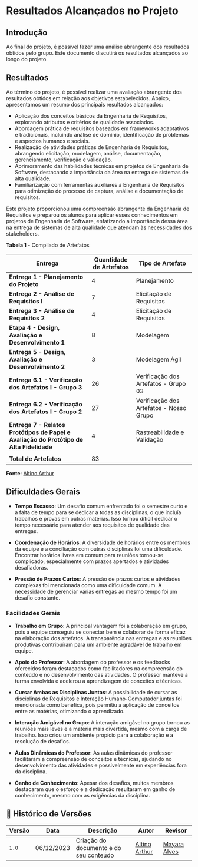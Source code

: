 # Resultados Alcançados no Projeto

## Introdução

Ao final do projeto, é possível fazer uma análise abrangente dos resultados obtidos pelo grupo. Este documento discutirá os resultados alcançados ao longo do projeto.

## Resultados

Ao término do projeto, é possível realizar uma avaliação abrangente dos resultados obtidos em relação aos objetivos estabelecidos. Abaixo, apresentamos um resumo dos principais resultados alcançados:

- Aplicação dos conceitos básicos da Engenharia de Requisitos, explorando atributos e critérios de qualidade associados.
- Abordagem prática de requisitos baseados em frameworks adaptativos e tradicionais, incluindo análise de domínio, identificação de problemas e aspectos humanos e sociais.
- Realização de atividades práticas de Engenharia de Requisitos, abrangendo elicitação, modelagem, análise, documentação, gerenciamento, verificação e validação.
- Aprimoramento das habilidades técnicas em projetos de Engenharia de Software, destacando a importância da área na entrega de sistemas de alta qualidade.
- Familiarização com ferramentas auxiliares à Engenharia de Requisitos para otimização do processo de captura, análise e documentação de requisitos.

Este projeto proporcionou uma compreensão abrangente da Engenharia de Requisitos e preparou os alunos para aplicar esses conhecimentos em projetos de Engenharia de Software, enfatizando a importância dessa área na entrega de sistemas de alta qualidade que atendam às necessidades dos stakeholders.


**Tabela 1** - Compilado de Artefatos

| Entrega                                           | Quantidade de Artefatos | Tipo de Artefato |
|---------------------------------------------------|--------------------------|------------------|
| **Entrega 1 - Planejamento do Projeto**            | 4                        | Planejamento     |
| **Entrega 2 - Análise de Requisitos I**            | 7                        | Elicitação de Requisitos |
| **Entrega 3 - Análise de Requisitos 2**            | 4                        | Elicitação de Requisitos |
| **Etapa 4 - Design, Avaliação e Desenvolvimento 1**| 8                        | Modelagem         |
| **Entrega 5 - Design, Avaliação e Desenvolvimento 2**| 3                      | Modelagem Ágil         |
| **Entrega 6.1 - Verificação dos Artefatos I - Grupo 3**| 26                    | Verificação dos Artefatos - Grupo 03 |
| **Entrega 6.2 - Verificação dos Artefatos I - Grupo 2**| 27                    | Verificação dos Artefatos - Nosso Grupo |
| **Entrega 7 - Relatos Protótipos de Papel e Avaliação do Protótipo de Alta Fidelidade**| 4 | Rastreabilidade e Validação |
|                                                   |                          |                  |
| **Total de Artefatos**                             | 83                       |                  |

**Fonte**: [Altino Arthur](https://github.com/arthurrochamoreira)

## Dificuldades Gerais

- **Tempo Escasso**: Um desafio comum enfrentado foi o semestre curto e a falta de tempo para se dedicar a todas as disciplinas, o que incluía trabalhos e provas em outras matérias. Isso tornou difícil dedicar o tempo necessário para atender aos requisitos de qualidade das entregas.

- **Coordenação de Horários**: A diversidade de horários entre os membros da equipe e a conciliação com outras disciplinas foi uma dificuldade. Encontrar horários livres em comum para reuniões tornou-se complicado, especialmente com prazos apertados e atividades desafiadoras.

- **Pressão de Prazos Curtos**: A pressão de prazos curtos e atividades complexas foi mencionada como uma dificuldade comum. A necessidade de gerenciar várias entregas ao mesmo tempo foi um desafio constante.

### Facilidades Gerais

- **Trabalho em Grupo**: A principal vantagem foi a colaboração em grupo, pois a equipe conseguiu se conectar bem e colaborar de forma eficaz na elaboração dos artefatos. A transparência nas entregas e as reuniões produtivas contribuíram para um ambiente agradável de trabalho em equipe.

- **Apoio do Professor**: A abordagem do professor e os feedbacks oferecidos foram destacados como facilitadores na compreensão do conteúdo e no desenvolvimento das atividades. O professor manteve a turma envolvida e acelerou a aprendizagem de conceitos e técnicas.

- **Cursar Ambas as Disciplinas Juntas**: A possibilidade de cursar as disciplinas de Requisitos e Interação Humano-Computador juntas foi mencionada como benéfica, pois permitiu a aplicação de conceitos entre as matérias, otimizando o aprendizado.

- **Interação Amigável no Grupo**: A interação amigável no grupo tornou as reuniões mais leves e a matéria mais divertida, mesmo com a carga de trabalho. Isso criou um ambiente propício para a colaboração e a resolução de desafios.

- **Aulas Dinâmicas do Professor**: As aulas dinâmicas do professor facilitaram a compreensão de conceitos e técnicas, ajudando no desenvolvimento das atividades e possivelmente em experiências fora da disciplina.

- **Ganho de Conhecimento**: Apesar dos desafios, muitos membros destacaram que o esforço e a dedicação resultaram em ganho de conhecimento, mesmo com as exigências da disciplina.

## 📑 Histórico de Versões

| Versão | Data | Descrição | Autor | Revisor |
|--------|------|------------|------|---------|
| `1.0` | 06/12/2023 | Criação do documento e do seu conteúdo |  [Altino Arthur](https://github.com/arthurrochamoreira)| [Mayara Alves](https://github.com/Mayara-tech) | 
